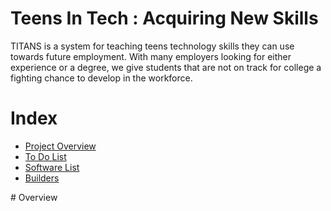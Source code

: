 # Teens In Tech : Acquiring New Skills
TITANS is a system for teaching teens technology skills they can use towards future employment. With many employers looking for either experience or a degree, we give students that are not on track for college a fighting chance to develop in the workforce.

# Index
<ul>
<li><a href="#overview">Project Overview</a></li>
<li><a href="#todo">To Do List</a></li>
<li><a href="#software">Software List</a></li>
<li><a href="#builders">Builders</a></li>
</ul>

<a name="overview">
# Overview

